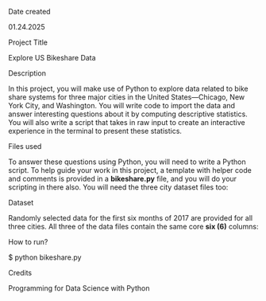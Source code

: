Date created

01.24.2025  

Project Title

Explore US Bikeshare Data  

Description

In this project, you will make use of Python to explore data related to bike share systems for three major cities in the United States—Chicago, New York City, and Washington. You will write code to import the data and answer interesting questions about it by computing descriptive statistics. You will also write a script that takes in raw input to create an interactive experience in the terminal to present these statistics.

Files used

To answer these questions using Python, you will need to write a Python script. To help guide your work in this project, a template with helper code and comments is provided in a **bikeshare.py** file, and you will do your scripting in there also. You will need the three city dataset files too:

Dataset

Randomly selected data for the first six months of 2017 are provided for all three cities. All three of the data files contain the same core **six (6)** columns:

How to run?

$ python bikeshare.py

Credits

Programming for Data Science with Python